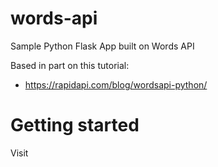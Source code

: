 # words-api
Sample Python Flask App built on Words API

Based in part on this tutorial:
* https://rapidapi.com/blog/wordsapi-python/

# Getting started

Visit 

